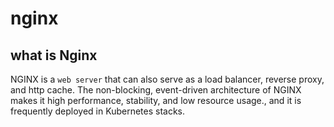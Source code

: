 # nginx

## what is Nginx
NGINX is a `web server` that can also serve as a load balancer, reverse proxy, and http cache. The non-blocking, event-driven architecture of NGINX makes it high performance, stability, and low resource usage., and it is frequently deployed in Kubernetes stacks.